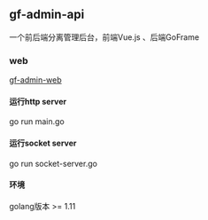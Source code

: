 ## gf-admin-api

一个前后端分离管理后台，前端Vue.js 、后端GoFrame

### web
[gf-admin-web](https://github.com/jangworn/gf-admin-web)

#### 运行http server
go run main.go

#### 运行socket server
go run socket-server.go

#### 环境
golang版本 >= 1.11


